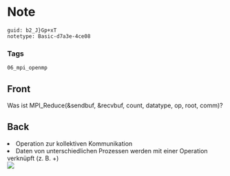 # Note
```
guid: b2_J}Gp+xT
notetype: Basic-d7a3e-4ce08
```

### Tags
```
06_mpi_openmp
```

## Front
Was ist MPI_Reduce(&sendbuf, &recvbuf, count, datatype, op, root, comm)?

## Back
<li>Operation zur kollektiven Kommunikation</li>
<li>Daten von unterschiedlichen Prozessen werden mit einer Operation verknüpft (z. B. +)</li>
<img src="30900457.png">
